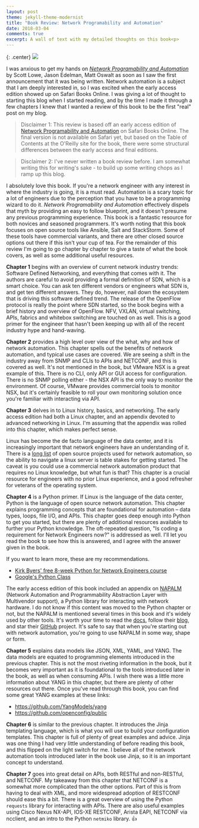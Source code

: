 ```yaml
---
layout: post
theme: jekyll-theme-modernist
title: "Book Review: Network Programability and Automation"
date: 2018-03-04
comments: true
excerpt: A wall of text with my detailed thoughts on this book<p>
---
```


{: .center}
![](https://covers.oreillystatic.com/images/0636920042082/cat.gif)

I was anxious to get my hands on *[Network Programability and Automation](http://shop.oreilly.com/product/0636920042082.do)* by Scott Lowe, Jason Edelman, Matt Oswalt as soon as I saw the first announcement that it was being written. Network automation is a subject that I am deeply interested in, so I was excited when the early access edition showed up on Safari Books Online. I was giving a lot of thought to starting this blog when I started reading, and by the time I made it through a few chapters I knew that I wanted a review of this book to be the first "real" post on my blog.

> Disclaimer 1: This review is based off an early access edition of [Network Programability and Automation](http://shop.oreilly.com/product/0636920042082.do) on Safari Books Online. The final version is not available on Safari yet, but based on the Table of Contents at the O'Reilly site for the book, there were some structural differences between the early access and final editions.

> Disclaimer 2: I've never written a book review before. I am somewhat writing this for writing's sake - to build up some writing chops as I ramp up this blog.

I absolutely love this book. If you're a network engineer with any interest in where the industry is going, it is a must read. Automation is a scary topic for a lot of engineers due to the perception that you have to be a programming wizard to do it. *Network Programability and Automation* effectively dispels that myth by providing an easy to follow blueprint, and it doesn't presume any previous programming experience. This book is a fantastic resource for both novices and seasoned programmers. It's worth noting that this book focuses on open source tools like Ansible, Salt and StackStorm. Some of these tools have commercial variants, and there are other closed source options out there if this isn't your cup of tea. For the remainder of this review I'm going to go chapter by chapter to give a taste of what the book covers, as well as some additional useful resources.

**Chapter 1** begins with an overview of current network industry trends: Software Defined Networking, and everything that comes with it. The authors are careful to avoid providing a formal definition of SDN, which is a smart choice. You can ask ten different vendors or engineers what SDN is, and get ten different answers. They do, however, nail down the ecosystem that is driving this software defined trend. The release of the OpenFlow protocol is really the point where SDN started, so the book begins with a brief history and overview of OpenFlow. NFV, VXLAN, virtual switching, APIs, fabrics and whitebox switching are touched on as well. This is a good primer for the engineer that hasn't been keeping up with all of the recent industry hype and hand-waving.

**Chapter 2** provides a high level over view of the what, why and how of network automation. This chapter spells out the benefits of network automation, and typical use cases are covered. We are seeing a shift in the industry away from SNMP and CLIs to APIs and NETCONF, and this is covered as well. It's not mentioned in the book, but VMware NSX is a great example of this. There is no CLI, only API or GUI access for configuration. There is no SNMP polling either - the NSX API is the only way to monitor the environment. Of course, VMware provides commercial tools to monitor NSX, but it's certainly feasible to roll your own monitoring solution once you're familiar with interacting via API.

**Chapter 3** delves in to Linux history, basics, and networking. The early access edition had both a Linux chapter, and an appendix devoted to advanced networking in Linux. I'm assuming that the appendix was rolled into this chapter, which makes perfect sense.

Linux has become the de facto language of the data center, and it is increasingly important that network engineers have an understanding of it. There is a [long list](https://github.com/itdependsnetworks/awesome-network-automation#open-source-projects) of open source projects used for network automation, so the ability to navigate a linux server is table stakes for getting started. The caveat is you could use a commercial network automation product that requires no Linux knowledge, but what fun is that? This chapter is a crucial resource for engineers with no prior Linux experience, and a good refresher for veterans of the operating system.

**Chapter 4** is a Python primer. If Linux is the language of the data center, Python is the language of open source network automation. This chapter explains programming concepts that are foundational for automation – data types, loops, file I/O, and APIs. This chapter goes deep enough into Python to get you started, but there are plenty of additional resources available to further your Python knowledge. The oft-repeated question, "Is coding a requirement for Network Engineers now?" is addressed as well. I'll let you read the book to see how this is answered, and I agree with the answer given in the book.

 If you want to learn more, these are my recommendations.

* [Kirk Byers' free 8-week Python for Network Engineers course](https://pynet.twb-tech.com/email-signup.html)
* [Google's Python Class](https://developers.google.com/edu/python/)

The early access edition of this book included an appendix on [NAPALM](https://napalm-automation.net) (Network Automation and Programmability Abstraction Layer with Multivendor support), a Python library for interacting with network hardware. I do not know if this content was moved to the Python chapter or not, but the NAPALM is mentioned several times in this book and it's widely used by other tools. It's worth your time to read the [docs](https://napalm.readthedocs.io/en/latest/), follow their [blog](https://napalm-automation.net/blog/), and star their [GitHub](https://github.com/napalm-automation/napalm) project. It's safe to say that when you're starting out with network automation, you're going to use NAPALM in some way, shape or form.

**Chapter 5** explains data models like JSON, XML, YAML, and YANG. The data models are equated to programming elements introduced in the previous chapter. This is not the most riveting information in the book, but it becomes very important as it is foundational to the tools introduced later in the book, as well as when consuming APIs. I wish there was a little more information about YANG in this chapter, but there are plenty of other resources out there. Once you've read through this book, you can find some great YANG examples at these links:

* https://github.com/YangModels/yang
* https://github.com/openconfig/public

**Chapter 6** is similar to the previous chapter. It introduces the Jinja templating language, which is what you will use to build your configuration templates. This chapter is full of plenty of great examples and advice. Jinja was one thing I had very little understanding of before reading this book, and this flipped on the light switch for me. I believe all of the network automation tools introduced later in the book use Jinja, so it is an important concept to understand.

**Chapter 7** goes into great detail on APIs, both RESTful and non-RESTful, and NETCONF. My takeaway from this chapter that NETCONF is a somewhat more complicated than the other options. Part of this is from having to deal with XML, and more widespread adoption of RESTCONF should ease this a bit. There is a great overview of using the Python `requests` library for interacting with APIs. There are also useful examples using Cisco Nexus NX-API, IOS-XE RESTCONF, Arista EAPI, NETCONF via ncclient, and an intro to the Python `netmiko` library. :+1:
